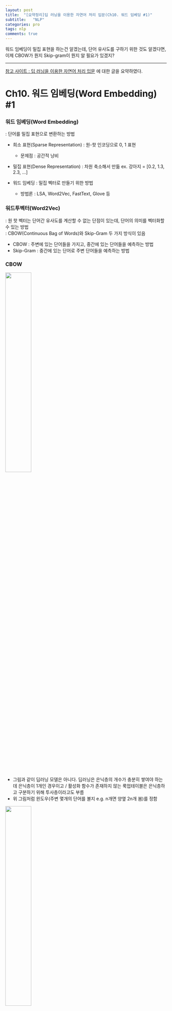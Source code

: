 ```yaml
---
layout: post
title:  "[요약정리]딥 러닝을 이용한 자연어 처리 입문(Ch10. 워드 임베딩 #1)"
subtitle:   "NLP"
categories: pro
tags: nlp
comments: true
---
```


워드 임베딩이 밀집 표현을 하는건 알겠는데, 단어 유사도를 구하기 위한 것도 알겠다면, 이제 CBOW가 뭔지 Skip-gram이 뭔지 알 필요가 있겠지?

---

[참고 사이트 : 딥 러닝을 이용한 자연어 처리 입문](https://wikidocs.net/22644) 에 대한 글을 요약하였다. 

# Ch10. 워드 임베딩(Word Embedding) #1

### 워드 임베딩(Word Embedding)
: 단어를 밀집 표현으로 변환하는 방법
  
- 희소 표현(Sparse Representation) : 원-핫 인코딩으로 0, 1 표현
    - 문제점 : 공간적 낭비
- 밀집 표현(Dense Representation) : 차원 축소해서 만듦 ex. 강아지 = [0.2, 1.3, 2.3, ...]

- 워드 임베딩 : 밀집 벡터로 만들기 위한 방법
    - 방법론 : LSA, Word2Vec, FastText, Glove 등

### 워드투벡터(Word2Vec)
: 원 핫 벡터는 단어간 유사도를 계산할 수 없는 단점이 있는데, 단어의 의미를 벡터화할 수 있는 방법  
: CBOW(Continuous Bag of Words)와 Skip-Gram 두 가지 방식이 있음

- CBOW : 주변에 있는 단어들을 가지고, 중간에 있는 단어들을 예측하는 방법
- Skip-Gram : 중간에 있는 단어로 주변 단어들을 예측하는 방법

### CBOW
<img src="https://wikidocs.net/images/page/22660/%EB%8B%A8%EC%96%B4.PNG" width="40%"> 

- 그림과 같이 딥러닝 모델은 아니다. 딥러닝은 은닉층의 개수가 충분히 쌓여야 하는데 은닉층이 1개인 경우이고 / 활성화 함수가 존재하지 않는 룩업테이블은 은닉층하고 구분하기 위해 투사층이라고도 부름
- 위 그림처럼 윈도우(주변 몇개의 단어를 볼지 e.g. n개면 양옆 2n개 봄)를 정함

<img src="https://wikidocs.net/images/page/22660/word2vec_renew_3.PNG" width="40%"> 

- 가중치 W와 W'를 학습해가는 구조(두 가중치는 전치관계가 아닌 서로 다른 행렬임)
- 식을 잘 보면 결국 인덱스 1 x 해당 가중치 행렬 값 이므로 이런걸 look-up했다고 표현 

<img src="https://wikidocs.net/images/page/22660/word2vec_renew_4.PNG" width="40%"> 

- 위 그림처럼 싹다 V를 구하고 평균을 함 

<img src="https://wikidocs.net/images/page/22660/word2vec_renew_5.PNG" width="40%"> 

- 그 평균을 두번째 가중치 행렬 W'를 곱함.
- 이 벡터에 소프트함수를 취해서 전체 합이 1이게 만든다. 이것을 스코어 벡터라고 함
- 그 다음 손실함수는 cross-entropy를 사용한다.

### Skip-gram

<img src="https://wikidocs.net/images/page/22660/word2vec_renew_6.PNG" width="40%"> 

- 중심 단어에 대해서 주변 단어를 예측하기 때문에 투사층에서 벡터들의 평균을 구하는 과정은 없음
- 연구 결과에 의하면 성능은 Skip-gram > CBOW 라고 함

### NNLM VS Word2Vec

<img src="https://wikidocs.net/images/page/22660/word2vec_renew_7.PNG" width="40%"> 

- Word2Vec VS Word2Vec: 피드 포워드 신경망 언어모델(NNLM)의 느린 학습 속도와 정확도를 개선해서 태어남
- 예측 대상 다름 : NNLM(이전 단어로 다음 단어 예측), Word2Vec(단어 전후로 중심 단어 예측)
- 구조 다름 : Word2Vec은 은닉층 제거 함으로써 속도강점 가짐
- 계층적 소프트맥스(hierarchical Softmax)와 네거티브 샘플링(Negative Sampling) 덕분에 속도 강점 가짐
    - 네거티브 샘플링(연산을 V -> log(V)로 바꿈으로써 빠른 연산 속도를 냄)

### 네거 티브 샘플링(Negative Sampling)
- 대체적으로 Word2Vec을 사용한다고 하면 SSNS(Skip-Gram with Negative Sampling)을 사용
- Word2Vec의 속도의 문제점을 풀기 위해서 역전파를 보낼때 전체 단어 집합이 아닌 일부 단어 집합만 고려
- 주변 단어들과 랜덤적으로 상관없는 단어 일부만 가지고 작은 단어 집합으로 풀면 빠르다.
